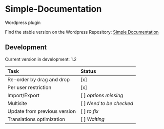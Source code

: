 Simple-Documentation
====================

Wordpress plugin

Find the stable version on the Wordpress Repository: [Simple Documentation](http://wordpress.org/plugins/client-documentation/)

## Development

Current version in development: 1.2

| Task                         |   Status    |
| :--------------------------- | :---------- |
| Re-order by drag and drop    | [x]      |
| Per user restriction         | [x]      |
| Import/Export                | [ ] *options missing* |
| Multisite                    | [ ] *Need to be checked* |
| Update from previous version | [ ] *to fix*  |
| Translations optimization    | [ ] *Waiting* |
